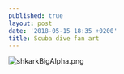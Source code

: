 ```yaml
---
published: true
layout: post
date: '2018-05-15 18:35 +0200'
title: Scuba dive fan art
---
```


 
![shkarkBigAlpha.png]({{site.baseurl}}/media/shkarkBigAlpha.png)
